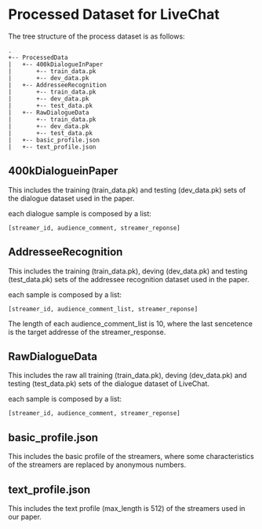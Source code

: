 # Processed Dataset for LiveChat

The tree structure of the process dataset is as follows:
```
.
+-- ProcessedData
|   +-- 400kDialogueInPaper
|       +-- train_data.pk
|       +-- dev_data.pk
|   +-- AddresseeRecognition
|       +-- train_data.pk
|       +-- dev_data.pk
|       +-- test_data.pk
|   +-- RawDialogueData
|       +-- train_data.pk
|       +-- dev_data.pk
|       +-- test_data.pk
|   +-- basic_profile.json
|   +-- text_profile.json

```
## 400kDialogueinPaper

This includes the training (train_data.pk) and testing (dev_data.pk) sets of the dialogue dataset used in the paper.

each dialogue sample is composed by a list:
```
[streamer_id, audience_comment, streamer_reponse]
```

## AddresseeRecognition

This includes the training (train_data.pk), deving (dev_data.pk) and testing (test_data.pk) sets of the addressee recognition dataset used in the paper.

each sample is composed by a list:
```
[streamer_id, audience_comment_list, streamer_reponse]
```
The length of each audience_comment_list is 10, where the last sencetence is the target addresse of the streamer_response.

## RawDialogueData

This includes the raw all training (train_data.pk), deving (dev_data.pk) and testing (test_data.pk) sets of the dialogue dataset of LiveChat.

each sample is composed by a list:
```
[streamer_id, audience_comment, streamer_reponse]
```

## basic_profile.json

This includes the basic profile of the streamers, where some characteristics of the streamers are replaced by anonymous numbers.

## text_profile.json

This includes the text profile (max_length is 512) of the streamers used in our paper. 


